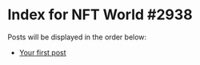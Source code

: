 # Index for NFT World #2938
Posts will be displayed in the order below:

- [Your first post](./001-first.md)

